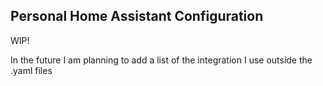 ## Personal Home Assistant Configuration

WIP!

In the future I am planning to add a list of the integration I use outside the .yaml files
